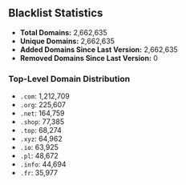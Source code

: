 ## Blacklist Statistics

- **Total Domains:** 2,662,635
- **Unique Domains:** 2,662,635
- **Added Domains Since Last Version:** 2,662,635
- **Removed Domains Since Last Version:** 0

### Top-Level Domain Distribution

-  `.com`: 1,212,709
-  `.org`: 225,607
-  `.net`: 164,759
-  `.shop`: 77,385
-  `.top`: 68,274
-  `.xyz`: 64,962
-  `.io`: 63,925
-  `.pl`: 48,672
-  `.info`: 44,694
-  `.fr`: 35,977
